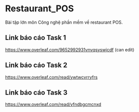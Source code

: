# Restaurant_POS
Bài tập lớn môn Công nghệ phần mềm về restaurant POS.    
## Link báo cáo Task 1
https://www.overleaf.com/9652992931vnvqsyswjcdf (can edit)
## Link báo cáo Task 2
https://www.overleaf.com/read/ywtwcvrryfrs
## Link báo cáo Task 3
https://www.overleaf.com/read/vfndbgcmcnxd
